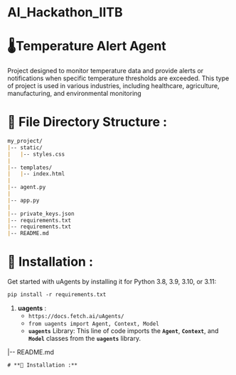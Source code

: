 # AI_Hackathon_IITB

# 🌡Temperature Alert Agent

Project designed to monitor temperature data and provide alerts or notifications when specific temperature thresholds are exceeded. This type of project is used in various industries, including healthcare, agriculture, manufacturing, and environmental monitoring
# **📁** File Directory Structure :
```markdown
my_project/
|-- static/
|   |-- styles.css
|
|-- templates/
|   |-- index.html
|
|-- agent.py
|
|-- app.py
|
|-- private_keys.json
|-- requirements.txt
|-- requirements.txt
|-- README.md
```
# **💾 Installation :**
Get started with uAgents by installing it for Python 3.8, 3.9, 3.10, or 3.11:
```markdown
pip install -r requirements.txt
```
1. **uagents** :
    - ```https://docs.fetch.ai/uAgents/```
    - ```from uagents import Agent, Context, Model```
    - **`uagents`** Library: This line of code imports the **`Agent`**, **`Context`**, and **`Model`** classes from the **`uagents`** library.








|-- README.md
```
# **💾 Installation :**
